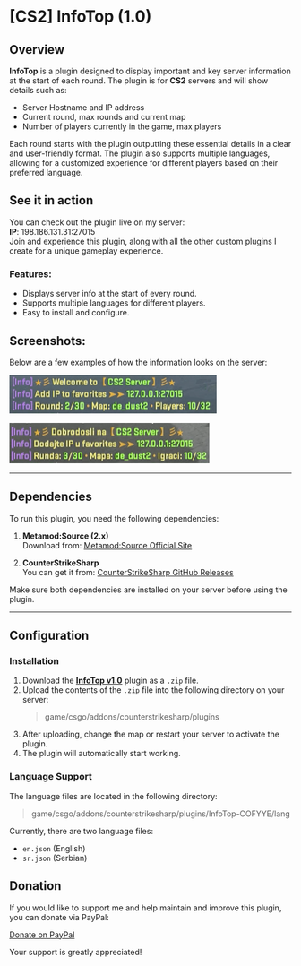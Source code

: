 # [CS2] InfoTop (1.0)

## Overview
**InfoTop** is a plugin designed to display important and key server information at the start of each round. The plugin is for **CS2** servers and will show details such as:
- Server Hostname and IP address
- Current round, max rounds and current map
- Number of players currently in the game, max players

Each round starts with the plugin outputting these essential details in a clear and user-friendly format. The plugin also supports multiple languages, allowing for a customized experience for different players based on their preferred language.

## See it in action
You can check out the plugin live on my server:  
**IP**: 198.186.131.31:27015  
Join and experience this plugin, along with all the other custom plugins I create for a unique gameplay experience.

### Features:
- Displays server info at the start of every round.
- Supports multiple languages for different players.
- Easy to install and configure.

## Screenshots:
Below are a few examples of how the information looks on the server:

![InfoTop EN](https://github.com/cofyye/CS2-InfoTop-COFYYE/blob/resources/infotop_en.png?raw=true)

![InfoTop SR](https://github.com/cofyye/CS2-InfoTop-COFYYE/blob/resources/infotop_sr.png?raw=true)

---

## Dependencies

To run this plugin, you need the following dependencies:

1. **Metamod:Source (2.x)**  
   Download from: [Metamod:Source Official Site](https://www.sourcemm.net/downloads.php/?branch=master)

2. **CounterStrikeSharp**  
   You can get it from: [CounterStrikeSharp GitHub Releases](https://github.com/roflmuffin/CounterStrikeSharp/releases)

Make sure both dependencies are installed on your server before using the plugin.

---

## Configuration

### Installation
1. Download the **[InfoTop v1.0](https://github.com/cofyye/CS2-InfoTop-COFYYE/releases/download/1.0/InfoTop-COFYYE-v1.0.zip)** plugin as a `.zip` file.
2. Upload the contents of the `.zip` file into the following directory on your server:
   > game/csgo/addons/counterstrikesharp/plugins
3. After uploading, change the map or restart your server to activate the plugin.
4. The plugin will automatically start working.

### Language Support
The language files are located in the following directory:
> game/csgo/addons/counterstrikesharp/plugins/InfoTop-COFYYE/lang

Currently, there are two language files:
- `en.json` (English)
- `sr.json` (Serbian)

## Donation

If you would like to support me and help maintain and improve this plugin, you can donate via PayPal:

[Donate on PayPal](https://paypal.me/cofyye)

Your support is greatly appreciated!
